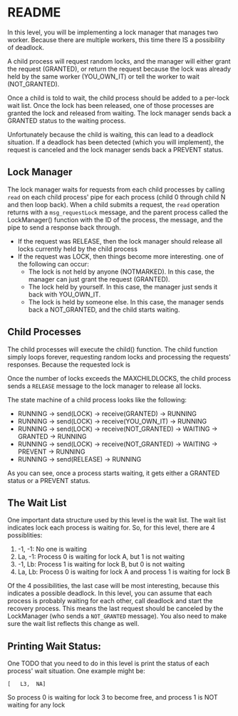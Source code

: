# README

In this level, you will be implementing a lock manager that manages two worker. Because there are multiple workers, this
time there IS a possibility of deadlock. 

A child process will request random locks, and the manager will either grant the request (GRANTED), or return the
request because the lock was already held by the same worker (YOU_OWN_IT) or tell the worker to wait (NOT_GRANTED).

Once a child is told to wait, the child process should be added to a per-lock wait list. Once the lock has been released,
one of those processes are granted the lock and released from waiting. The lock manager sends back a GRANTED status to
the waiting process.

Unfortunately because the child is waiting, this can lead to a deadlock situation. If a deadlock has been detected
(which you will implement), the request is canceled and the lock manager sends back a PREVENT status.

## Lock Manager

The lock manager waits for requests from each child processes by calling `read` on each child process' pipe for each
process (child 0 through child N and then loop back). When a child submits a request, the `read` operation returns with
a `msg_requestLock` message, and the parent process called the LockManager() function with the ID of the process, the
message, and the pipe to send a response back through.

- If the request was RELEASE, then the lock manager should release all locks currently held by the child process
- If the request was LOCK, then things become more interesting. one of the following can occur:
    * The lock is not held by anyone (NOTMARKED). In this case, the manager can just grant the request (GRANTED).
    * The lock held by yourself. In this case, the manager just sends it back with YOU_OWN_IT.
    * The lock is held by someone else. In this case, the manager sends back a NOT_GRANTED, and the child starts
        waiting.

## Child Processes

The child processes will execute the child() function. The child function simply loops forever, requesting random locks
and processing the requests' responses. Because the requested lock is 

Once the number of locks exceeds the MAXCHILDLOCKS, the child process sends a `RELEASE` message to the lock manager to
release all locks.

The state machine of a child process looks like the following:

- RUNNING -> send(LOCK) -> receive(GRANTED) -> RUNNING
- RUNNING -> send(LOCK) -> receive(YOU_OWN_IT) -> RUNNING
- RUNNING -> send(LOCK) -> receive(NOT_GRANTED) -> WAITING -> GRANTED -> RUNNING
- RUNNING -> send(LOCK) -> receive(NOT_GRANTED) -> WAITING -> PREVENT -> RUNNING
- RUNNING -> send(RELEASE) -> RUNNING

As you can see, once a process starts waiting, it gets either a GRANTED status or a PREVENT status.

## The Wait List

One important data structure used by this level is the wait list. The wait list indicates lock each process is waiting
for. So, for this level, there are 4 possiblities:

1. -1, -1: No one is waiting
2. La, -1: Process 0 is waiting for lock A, but 1 is not waiting
3. -1, Lb: Process 1 is waiting for lock B, but 0 is not waiting
4. La, Lb: Process 0 is waiting for lock A and process 1 is waiting for lock B

Of the 4 possibilities, the last case will be most interesting, because this indicates a possible deadlock. In this
level, you can assume that each process is probably waiting for each other, call deadlock and start the recovery
process. This means the last request should be canceled by the LockManager (who sends a `NOT_GRANTED` message). You also
need to make sure the wait list reflects this change as well.

## Printing Wait Status:

One TODO that you need to do in this level is print the status of each process' wait situation. One example might be:

    [   L3,  NA]

So process 0 is waiting for lock 3 to become free, and process 1 is NOT waiting for any lock


